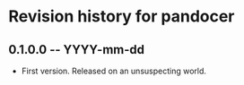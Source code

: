 # Revision history for pandocer

## 0.1.0.0  -- YYYY-mm-dd

* First version. Released on an unsuspecting world.
